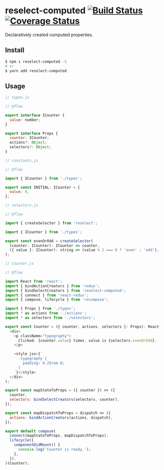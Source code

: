 # reselect-computed [![Build Status](https://travis-ci.org/Vanilla-IceCream/reselect-computed.svg?branch=master)](https://travis-ci.org/Vanilla-IceCream/reselect-computed) [![Coverage Status](https://coveralls.io/repos/github/Vanilla-IceCream/reselect-computed/badge.svg?branch=master)](https://coveralls.io/github/Vanilla-IceCream/reselect-computed?branch=master)

Declaratively created computed properties.

## Install

```bash
$ npm i reselect-computed -S
# or
$ yarn add reselect-computed
```

## Usage

```js
// types.js

// @flow

export interface ICounter {
  value: number;
}

export interface Props {
  counter: ICounter;
  actions?: Object;
  selectors?: Object;
}
```

```js
// constants.js

// @flow

import { ICounter } from './types';

export const INITIAL: ICounter = {
  value: 0,
};
```

```js
// selectors.js

// @flow

import { createSelector } from 'reselect';

import { ICounter } from './types';

export const evenOrOdd = createSelector(
  (counter: ICounter): ICounter => counter,
  ({ value }: ICounter): string => (value % 2 === 0 ? 'even' : 'odd'),
);
```

```js
// Counter.js

// @flow

import React from 'react';
import { bindActionCreators } from 'redux';
import { bindSelectCreators } from 'reselect-computed';
import { connect } from 'react-redux';
import { compose, lifecycle } from 'recompose';

import { Props } from './types';
import * as actions from './actions';
import * as selectors from './selectors';

export const Counter = ({ counter, actions, selectors }: Props): React.Element<Props> => (
  <div>
    <p className="typography">
      Clicked: {counter.value} times, value is {selectors.evenOrOdd}.
    </p>

    <style jsx>{`
      .typography {
        padding: 0.25rem 0;
      }
    `}</style>
  </div>
);

export const mapStateToProps = ({ counter }) => ({
  counter,
  selectors: bindSelectCreators(selectors, counter),
});

export const mapDispatchToProps = dispatch => ({
  actions: bindActionCreators(actions, dispatch),
});

export default compose(
  connect(mapStateToProps, mapDispatchToProps),
  lifecycle({
    componentDidMount() {
      console.log('Counter is ready.');
    },
  }),
)(Counter);
```
